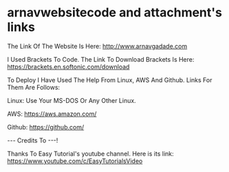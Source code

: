 # arnavwebsitecode and attachment's links

The Link Of The Website Is Here: http://www.arnavgadade.com

I Used Brackets To Code. The Link To Download Brackets Is Here: https://brackets.en.softonic.com/download

To Deploy I Have Used The Help From Linux, AWS And Github.
Links For Them Are Follows:

Linux: Use Your MS-DOS Or Any Other Linux.

AWS: https://aws.amazon.com/

Github: https://github.com/

--- Credits To ---!


Thanks To Easy Tutorial's youtube channel. Here is its link: https://www.youtube.com/c/EasyTutorialsVideo
